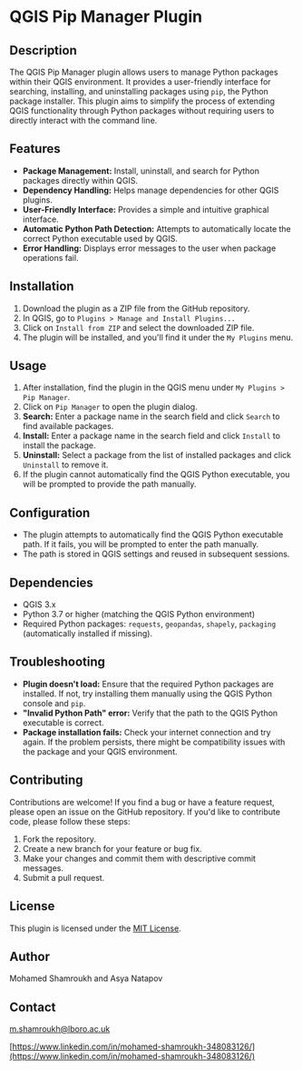 # QGIS Pip Manager Plugin

## Description

The QGIS Pip Manager plugin allows users to manage Python packages within their QGIS environment. It provides a user-friendly interface for searching, installing, and uninstalling packages using `pip`, the Python package installer. This plugin aims to simplify the process of extending QGIS functionality through Python packages without requiring users to directly interact with the command line.

## Features

*   **Package Management:** Install, uninstall, and search for Python packages directly within QGIS.
*   **Dependency Handling:**  Helps manage dependencies for other QGIS plugins.
*   **User-Friendly Interface:** Provides a simple and intuitive graphical interface.
*   **Automatic Python Path Detection:** Attempts to automatically locate the correct Python executable used by QGIS.
*   **Error Handling:** Displays error messages to the user when package operations fail.

## Installation

1.  Download the plugin as a ZIP file from the GitHub repository.
2.  In QGIS, go to `Plugins > Manage and Install Plugins...`
3.  Click on `Install from ZIP` and select the downloaded ZIP file.
4.  The plugin will be installed, and you'll find it under the `My Plugins` menu.

## Usage

1.  After installation, find the plugin in the QGIS menu under `My Plugins > Pip Manager`.
2.  Click on `Pip Manager` to open the plugin dialog.
3.  **Search:** Enter a package name in the search field and click `Search` to find available packages.
4.  **Install:** Enter a package name in the search field and click `Install` to install the package.
5.  **Uninstall:** Select a package from the list of installed packages and click `Uninstall` to remove it.
6.  If the plugin cannot automatically find the QGIS Python executable, you will be prompted to provide the path manually.

## Configuration

*   The plugin attempts to automatically find the QGIS Python executable path. If it fails, you will be prompted to enter the path manually.
*   The path is stored in QGIS settings and reused in subsequent sessions.

## Dependencies

*   QGIS 3.x
*   Python 3.7 or higher (matching the QGIS Python environment)
*   Required Python packages: `requests`, `geopandas`, `shapely`, `packaging` (automatically installed if missing).

## Troubleshooting

*   **Plugin doesn't load:** Ensure that the required Python packages are installed. If not, try installing them manually using the QGIS Python console and `pip`.
*   **"Invalid Python Path" error:** Verify that the path to the QGIS Python executable is correct.
*   **Package installation fails:** Check your internet connection and try again. If the problem persists, there might be compatibility issues with the package and your QGIS environment.

## Contributing

Contributions are welcome! If you find a bug or have a feature request, please open an issue on the GitHub repository. If you'd like to contribute code, please follow these steps:

1.  Fork the repository.
2.  Create a new branch for your feature or bug fix.
3.  Make your changes and commit them with descriptive commit messages.
4.  Submit a pull request.

## License

This plugin is licensed under the [MIT License](LICENSE).

## Author

Mohamed Shamroukh and Asya Natapov

## Contact

[m.shamroukh@lboro.ac.uk](mailto:m.shamroukh@lboro.ac.uk)

[https://www.linkedin.com/in/mohamed-shamroukh-348083126/](https://www.linkedin.com/in/mohamed-shamroukh-348083126/)
